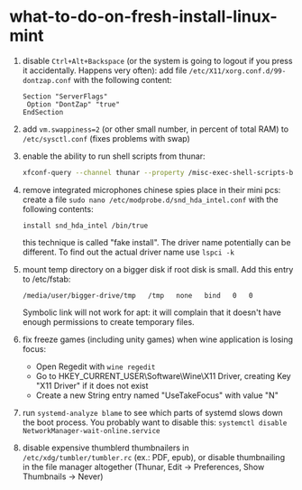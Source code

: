 # what-to-do-on-fresh-install-linux-mint

1. disable `Ctrl+Alt+Backspace` (or the system is going to logout if you press it accidentally. Happens very often):
   add file `/etc/X11/xorg.conf.d/99-dontzap.conf` with the following content:
   ```
   Section "ServerFlags"
    Option "DontZap" "true"
   EndSection
   ```

2. add `vm.swappiness=2` (or other small number, in percent of total RAM) to `/etc/sysctl.conf` (fixes problems with swap)

3. enable the ability to run shell scripts from thunar:
   ```sh
   xfconf-query --channel thunar --property /misc-exec-shell-scripts-by-default --create --type bool --set true
   ```
4. remove integrated microphones chinese spies place in their mini pcs:
   create a file `sudo nano /etc/modprobe.d/snd_hda_intel.conf` with the following contents:
   ```
   install snd_hda_intel /bin/true
   ```
   this technique is called "fake install".
   The driver name potentially can be different. To find out the actual driver name use `lspci -k`
   
5. mount temp directory on a bigger disk if root disk is small. Add this entry to /etc/fstab:
   ```
   /media/user/bigger-drive/tmp   /tmp   none   bind   0   0
   ```
   Symbolic link will not work for apt: it will complain that it doesn't have enough permissions to create temporary files.
6. fix freeze games (including unity games) when wine application is losing focus:
    - Open Regedit with `wine regedit`
    - Go to HKEY_CURRENT_USER\Software\Wine\X11 Driver, creating Key "X11 Driver" if it does not exist
    - Create a new String entry named "UseTakeFocus" with value "N"
  
7. run `systemd-analyze blame` to see which parts of systemd slows down the boot process. You probably want to disable this: `systemctl disable NetworkManager-wait-online.service` 

8. disable expensive thumblerd thumbnailers in `/etc/xdg/tumbler/tumbler.rc` (ex.: PDF, epub), or disable thumbnailing in the file manager altogether (Thunar, Edit -> Preferences, Show Thumbnails -> Never)

